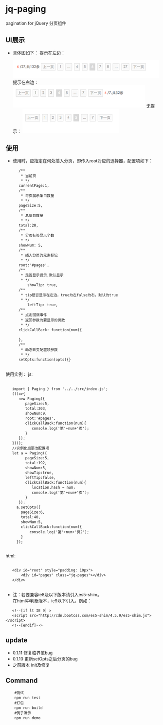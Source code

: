 # jq-paging
 pagination for jQuery 
 分页组件
## UI展示
 - 具体图如下：
   提示在左边：  
   
   <img src="./img/tip-left.png" />    
   提示在右边：   
   
   <img src="./img/tip-right.png" />    
   无提示：  
   
   <img src="./img/tip-no.png" />  
   
## 使用
 - 使用时，应指定在何处插入分页，即传入root对应的选择器，配置项如下：
 
 ```
       /**
        * 当前页
        * */
       currentPage:1,
       /**
        * 每页展示条目数量
        * */
       pageSize:5,
       /**
        * 总条目数量
        * */
       total:20,
       /**
        * 分页标签显示个数
        * */
       showNum: 5,
       /**
        * 插入分页的元素标记
        * */
       root:'#pages',
       /**
        * 是否显示提示,默认显示
        * */
           showTip: true,
       /**
        * tip是否显示在左边，true为左false为右，默认为true
        * */
           leftTip: true,
       /**
        * 点击回调事件
        * 返回参数为要显示的页数
        * */
       clickCallBack: function(num){
   
       },
       /**
        * 动态改变配置项参数
        * */
       setOpts:function(opts){}
       
 ```
 使用实例：
 js:
 
 ```
 
    import { Paging } from '../../src/index.js';
    (()=>{
       new Paging({
          pageSize:5,
          total:203,
          showNum:9,
          root:'#pages',
          clickCallBack:function(num){
             console.log('第'+num+'页');
          }
       });
    })();
    //实例化后更改配置项
    let a = Paging({
          pageSize:5,
          total:192,
          showNum:5,
          showTip:true,
          leftTip:false,
          clickCallBack:function(num){
             location.hash = num;
             console.log('第'+num+'页');
          }
       });
      a.setOpts({
        pageSize:6,
        total:40,
        showNum:5,
        clickCallBack:function(num){
            console.log('第'+num+'页2');
        }
      });  
      
 ```
 html:
 
 ```
 
    <div id="root" style="padding: 10px">
        <div id="pages" class="jq-pages"></div>
    </div>
    
 ```
 - 注：若要兼容ie8及以下版本请引入es5-shim。    
   在html中判断版本，ie9以下引入。例如：    
  
  ```
     <!--[if lt IE 9] >
     <script src="http://cdn.bootcss.com/es5-shim/4.5.9/es5-shim.js"></script>
     <!--[endif]-->
  
  ```
## update

   - 0.1.11 修复临界值bug
   - 0.1.10 更新setOpts之后分页的bug
   - 之前版本 init及修复 

## Command

```
	#测试	
	npm run test	
	#打包	
	npm run build	
	#例子演示	
	npm run demo	
```
